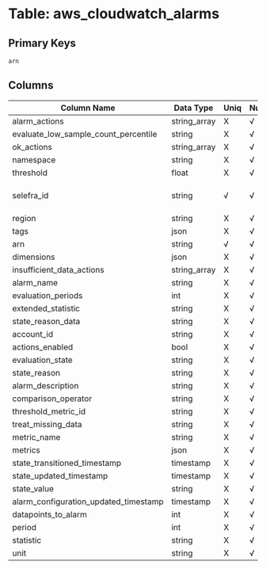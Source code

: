 # Table: aws_cloudwatch_alarms

## Primary Keys 

```
arn
```


## Columns 

|  Column Name   |  Data Type  | Uniq | Nullable | Description | 
|  ----  | ----  | ----  | ----  | ---- | 
| alarm_actions | string_array | X | √ |  | 
| evaluate_low_sample_count_percentile | string | X | √ |  | 
| ok_actions | string_array | X | √ |  | 
| namespace | string | X | √ |  | 
| threshold | float | X | √ |  | 
| selefra_id | string | √ | √ | primary keys value md5 | 
| region | string | X | √ |  | 
| tags | json | X | √ |  | 
| arn | string | √ | √ |  | 
| dimensions | json | X | √ |  | 
| insufficient_data_actions | string_array | X | √ |  | 
| alarm_name | string | X | √ |  | 
| evaluation_periods | int | X | √ |  | 
| extended_statistic | string | X | √ |  | 
| state_reason_data | string | X | √ |  | 
| account_id | string | X | √ |  | 
| actions_enabled | bool | X | √ |  | 
| evaluation_state | string | X | √ |  | 
| state_reason | string | X | √ |  | 
| alarm_description | string | X | √ |  | 
| comparison_operator | string | X | √ |  | 
| threshold_metric_id | string | X | √ |  | 
| treat_missing_data | string | X | √ |  | 
| metric_name | string | X | √ |  | 
| metrics | json | X | √ |  | 
| state_transitioned_timestamp | timestamp | X | √ |  | 
| state_updated_timestamp | timestamp | X | √ |  | 
| state_value | string | X | √ |  | 
| alarm_configuration_updated_timestamp | timestamp | X | √ |  | 
| datapoints_to_alarm | int | X | √ |  | 
| period | int | X | √ |  | 
| statistic | string | X | √ |  | 
| unit | string | X | √ |  | 


